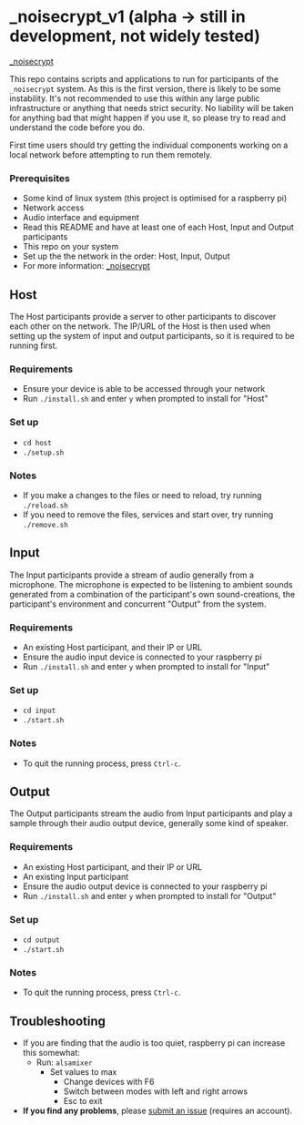 # \_noisecrypt_v1 (alpha -> still in development, not widely tested)

[\_noisecrypt](http://noisecrypt.low.show)

This repo contains scripts and applications to run for participants of the `_noisecrypt` system. As this is the first version, there is likely to be some instability. It's not recommended to use this within any large public infrastructure or anything that needs strict security. No liability will be taken for anything bad that might happen if you use it, so please try to read and understand the code before you do.

First time users should try getting the individual components working on a local network before attempting to run them remotely.

### Prerequisites

-   Some kind of linux system (this project is optimised for a raspberry pi)
-   Network access
-   Audio interface and equipment
-   Read this README and have at least one of each Host, Input and Output participants
-   This repo on your system
-   Set up the the network in the order: Host, Input, Output
-   For more information: [\_noisecrypt](http://noisecrypt.low.show)

## Host

The Host participants provide a server to other participants to discover each other on the network. The IP/URL of the Host is then used when setting up the system of input and output participants, so it is required to be running first.

### Requirements

-   Ensure your device is able to be accessed through your network
-   Run `./install.sh` and enter `y` when prompted to install for "Host"

### Set up

-   `cd host`
-   `./setup.sh`

### Notes

-   If you make a changes to the files or need to reload, try running `./reload.sh`
-   If you need to remove the files, services and start over, try running `./remove.sh`

## Input

The Input participants provide a stream of audio generally from a microphone. The microphone is expected to be listening to ambient sounds generated from a combination of the participant's own sound-creations, the participant's environment and concurrent "Output" from the system.

### Requirements

-   An existing Host participant, and their IP or URL
-   Ensure the audio input device is connected to your raspberry pi
-   Run `./install.sh` and enter `y` when prompted to install for "Input"

### Set up

-   `cd input`
-   `./start.sh`

### Notes

-   To quit the running process, press `Ctrl-c`.

## Output

The Output participants stream the audio from Input participants and play a sample through their audio output device, generally some kind of speaker.

### Requirements

-   An existing Host participant, and their IP or URL
-   An existing Input participant
-   Ensure the audio output device is connected to your raspberry pi
-   Run `./install.sh` and enter `y` when prompted to install for "Output"

### Set up

-   `cd output`
-   `./start.sh`

### Notes

-   To quit the running process, press `Ctrl-c`.

## Troubleshooting

-   If you are finding that the audio is too quiet, raspberry pi can increase this somewhat:
    -   Run: `alsamixer`
        -   Set values to max
            -   Change devices with F6
            -   Switch between modes with left and right arrows
            -   Esc to exit
-   **If you find any problems**, please [submit an issue](https://gitlab.com/_low_show/_noisecrypt/_noisecrypt_v1/issues) (requires an account).

